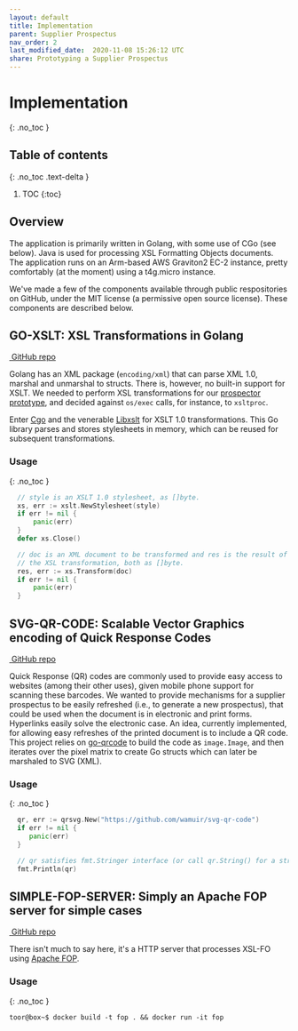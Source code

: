 ```yaml
---
layout: default
title: Implementation
parent: Supplier Prospectus
nav_order: 2
last_modified_date:  2020-11-08 15:26:12 UTC
share: Prototyping a Supplier Prospectus
---
```


# Implementation
{: .no_toc }

## Table of contents
{: .no_toc .text-delta }

1. TOC
{:toc}

## Overview

The application is primarily written in Golang, with some use of CGo (see
below).  Java is used for processing XSL Formatting Objects documents. The
application runs on an Arm-based AWS Graviton2 EC-2 instance, pretty
comfortably (at the moment) using a t4g.micro instance.

We've made a few of the components available through public respositories on
GitHub, under the MIT license (a permissive open source license). These
components are described below.

## GO-XSLT: XSL Transformations in Golang 

<a href="https://github.com/wamuir/go-xslt"><i class='fa
fa-github'></i>&nbsp;GitHub repo</a>

Golang has an XML package (`encoding/xml`) that can parse XML 1.0, marshal and
unmarshal to structs.  There is, however, no built-in support for XSLT. We
needed to perform XSL transformations for our [prospector
prototype](/projects/prospectus/), and decided against `os/exec` calls, for
instance, to `xsltproc`.

Enter [Cgo](https://golang.org/cmd/cgo/) and the venerable
[Libxslt](http://xmlsoft.org/libxslt/) for XSLT 1.0 transformations.  This Go
library parses and stores stylesheets in memory, which can be reused for
subsequent transformations.


### Usage
{: .no_toc }


```go
  // style is an XSLT 1.0 stylesheet, as []byte.
  xs, err := xslt.NewStylesheet(style)
  if err != nil {
      panic(err)
  }
  defer xs.Close()

  // doc is an XML document to be transformed and res is the result of
  // the XSL transformation, both as []byte. 
  res, err := xs.Transform(doc)
  if err != nil {
      panic(err)
  }
```


## SVG-QR-CODE: Scalable Vector Graphics encoding of Quick Response Codes

<a href="https://github.com/wamuir/svg-qr-code"><i class='fa
fa-github'></i>&nbsp;GitHub repo</a>

Quick Response (QR) codes are commonly used to provide easy access to websites
(among their other uses), given mobile phone support for scanning these
barcodes.  We wanted to provide mechanisms for a supplier prospectus to be
easily refreshed (i.e., to generate a new prospectus), that could be used when
the document is in electronic and print forms.  Hyperlinks easily solve the
electronic case.  An idea, currently implemented, for allowing easy refreshes
of the printed document is to include a QR code.  This project relies on
[go-qrcode](https://github.com/skip2/go-qrcode) to build the code as
`image.Image`, and then iterates over the pixel matrix to create Go structs
which can later be marshaled to SVG (XML).


### Usage
{: .no_toc }


```go
  qr, err := qrsvg.New("https://github.com/wamuir/svg-qr-code")
  if err != nil {
     panic(err)
  }

  // qr satisfies fmt.Stringer interface (or call qr.String() for a string)
  fmt.Println(qr)
```

## SIMPLE-FOP-SERVER: Simply an Apache FOP server for simple cases

<a href="https://github.com/wamuir/simple-fop-server"><i class='fa
fa-github'></i>&nbsp;GitHub repo</a>

There isn't much to say here, it's a HTTP server that processes XSL-FO using
[Apache FOP](https://xmlgraphics.apache.org/fop/).

### Usage
{: .no_toc }
```console
toor@box~$ docker build -t fop . && docker run -it fop
```
